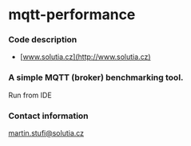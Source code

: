 # mqtt-performance
### Code description
- [www.solutia.cz](http://www.solutia.cz)


### A simple MQTT (broker) benchmarking tool.
Run from IDE

### Contact information
martin.stufi@solutia.cz



